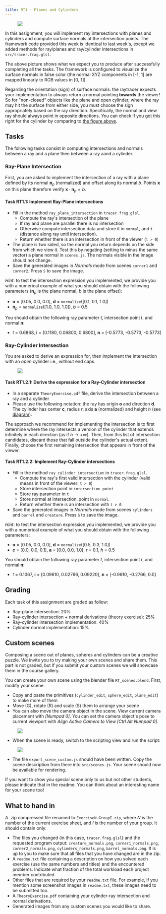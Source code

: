 ```yaml
---
title: RT1 - Planes and Cylinders
---
```


<figure id="exp-primitives"><img src="doc/expected_primitives.jpg"></img></figure>

In this assignment, you will implement ray intersections with planes and cylinders and compute surface normals at the intersection points. The framework code provided this week is identical to last week's, except we added methods for ray/planes and ray/cylinder intersections in `src/tracer.frag.glsl`.


The above picture shows what we expect you to produce after successfully completing all the tasks. The framework is configured to visualize the surface normals in false color (the normal XYZ components in [-1, 1] are mapped linearly to RGB values in [0, 1]).

Regarding the orientation (sign) of surface normals: the raytracer expects your implementation to always return a normal pointing **towards** the viewer! So for "non-closed" objects like the plane and open cylinder, where the ray may hit the surface from either side, you must choose the sign appropriately based on the ray direction. Specifically, the normal and view ray should always point in opposite directions. You can check if you got this right for the cylinder by comparing to [the figure above](#exp-primitives).

## Tasks

The following tasks consist in computing intersections and normals between a ray and a plane then between a ray aand a cylinder.

### Ray-Plane Intersection

First, you are asked to implement the intersection of a ray with a plane defined by its normal $\mathbf{n}_p$ (normalized) and offset along its normal $b$. Points $\mathbf{x}$ on this plane therefore verify $\mathbf{x} \cdot \mathbf{n}_p = b$.

<div class="box task">

#### Task RT1.1: Implement Ray-Plane intersections

* Fill in the method `ray_plane_intersection` in `tracer.frag.glsl`.
	* Compute the ray's intersection of the plane
	* If ray and plane are parallel there is no intersection
	* Otherwise compute intersection data and store it in `normal`, and `t` (distance along ray until intersection).
	* Return whether there is an intersection in front of the viewer (`t > 0`)
* The plane is two sided, so the normal you return depends on the side from which we view it. Test this by negating (setting to minus the same vector) a plane normal in `scenes.js`. The normals visible in the image should not change.
* Save the generated images in *Normals* mode from scenes `corner1` and `corner2`. Press `S` to save the image.

*Hint*: to test the intersection expression you implemented, we provide you with a numerical example of what you should obtain with the following parameters ($\mathbf{n}_p$ is the plane normal, $b$ is the plane offset):

* $\mathbf{o}$ = [0.05, 0.0, 0.0], $\mathbf{d}$ = `normalize`([0.1, 0.1, 1.0])
* $\mathbf{n}_p$ = `normalize`([1.0, 1.0, 1.0]), $b$ = 0.5

You should obtain the following ray parameter $t$, intersection point $\mathbf{i}$, and normal $\mathbf{n}$:

* $t$ = 0.6868, $\mathbf{i}$ = [0.1180, 0.06800, 0.6800], $\mathbf{n}$ = [-0.5773, -0.5773, -0.5773] 

</div>

### Ray-Cylinder Intersection

You are asked to derive an expression for, then implement the intersection with an *open* cylinder i.e., without end caps. 

<figure id="fig-cylinders"><img src="doc/cyl_diagram.png"></img></figure>

<div class="box task">

#### Task RT1.2.1: Derive the expression for a Ray-Cylinder intersection

* In a separate `TheoryExercise.pdf` file, derive the intersection between a ray and a cylinder
* Please use the following notation: the ray has origin $\mathbf{o}$ and direction $\mathbf{d}$. The cylinder has center $\mathbf{c}$, radius $r$, axis $\mathbf{a}$ (normalized) and height $h$ (see [diagram](#fig-cylinders)).

</div>

The approach we recommend for implementing the intersection is to first determine where the ray intersects a version of the cylinder that extends infinitely in each direction (as if $h\rightarrow +\infty$). Then, from this list of intersection candidates, discard those that fall outside the cylinder's actual extent. Finally, choose the first remaining intersection that appears in front of the viewer.

<div class="box task">

#### Task RT1.2.2: Implement Ray-Cylinder intersections

* Fill in the method `ray_cylinder_intersection` in `tracer.frag.glsl`.
	* Compute the ray's first valid intersection with the cylinder (valid means in front of the viewer: `t > 0`)
	* Store intersection point in `intersection_point`
	* Store ray parameter in `t`
	* Store normal at intersection_point in `normal`.
	* Return whether there is an intersection with `t > 0`
* Save the generated images in *Normals* mode from scenes `cylinders` and `barrel` and `creature`. Press `S` to save the image.


*Hint*: to test the intersection expression you implemented, we provide you with a numerical example of what you should obtain with the following parameters:

* $\mathbf{o}$ = [0.05, 0.0, 0.0], $\mathbf{d}$ = `normalize`([0.5, 0.3, 1.0])
* $\mathbf{c}$ = [0.0, 0.0, 0.1], $\mathbf{a}$ = [0.0, 0.0, 1.0], $r$ = 0.1, $h$ = 0.5

You should obtain the following ray parameter $t$, intersection point $\mathbf{i}$, and normal $\mathbf{n}$:

* $t$ = 0.1067, $\mathbf{i}$ = [0.09610, 0.02766, 0.09220], $\mathbf{n}$ = [-0.9610, -0.2766, 0.0] 

</div>

## Grading

Each task of this assignment are graded as follow:

* Ray-plane intersection: 20%
* Ray-cylinder intersection + normal derivations (theory exercise): 25%
* Ray-cylinder intersection implementation: 40%
* Cylinder normal implementation: 15%


## Custom scenes

Composing a scene out of planes, spheres and cylinders can be a creative puzzle.
We invite you to try making your own scenes and share them.
This part is not graded, but if you submit your custom scenes we will showcase them in the course gallery.

You can create your own scene using the blender file `RT_scenes.blend`.
First, modify your scene:

* Copy and paste the primitives (`cylinder_edit`, `sphere_edit`, `plane_edit`) to make more of them
* Move (G), rotate (R) and scale (S) them to arrange your scene
* You can also move the camera object in the scene. View current camera placement with *[Numpad 0]*. You can set the camera object's pose to current viewport with *Align Active Camera to View [Ctrl Alt Numpad 0]*.

<figure><img src="doc/blender_custom_scene_1.jpg"></img></figure>

* When the scene is ready, switch to the scripting view and run the script:

<figure><img src="doc/blender_custom_scene_2.jpg"></img></figure>

* The file `export_scene_custom.js` should have been written. Copy the scene description from there into `src/scenes.js`. Your scene should now be available for rendering.

If you want to show you special scene only to us but not other students, please indicate that in the readme.
You can think about an interesting name for your scene too!


## What to hand in

A .zip compressed file renamed to `ExerciseN-GroupI.zip`, where *N* is the number of the current exercise sheet, and *I* is the number of your group.
It should contain only:

* The files you changed (in this case, `tracer.frag.glsl`) and the requested program output: `creature_normals.png`, `corner1_normals.png`, `corner2_normals.png`, `cylinders_normals.png`, `barrel_normals.png`. It is up to you to make sure that all files that you have changed are in the zip.
* A `readme.txt` file containing a description on how you solved each exercise (use the same numbers and titles)
and the encountered problems. Indicate what fraction of the total workload each project member contributed.
* Other files that are required by your `readme.txt` file. For example, if you mention some screenshot images in `readme.txt`, these images need to be submitted too.
* A `TheoryExercise.pdf` containing your cylinder-ray intersection and normal derivations.
* Generated images from any custom scenes you would like to share.
